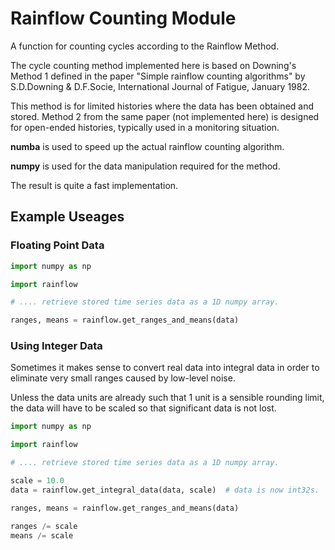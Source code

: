 # Rainflow Counting Module

A function for counting cycles according to the Rainflow Method.

The cycle counting method implemented here is based on Downing's 
Method 1 defined in the paper "Simple rainflow counting algorithms" 
by S.D.Downing & D.F.Socie, International Journal of Fatigue, January 1982.

This method is for limited histories where the data has been obtained 
and stored. Method 2 from the same paper (not implemented here) is 
designed for open-ended histories, typically used in a monitoring situation.

**numba** is used to speed up the actual rainflow counting algorithm.

**numpy** is used for the data manipulation required for the method. 

The result is quite a fast implementation.

## Example Useages

### Floating Point Data

```python
import numpy as np

import rainflow

# .... retrieve stored time series data as a 1D numpy array.

ranges, means = rainflow.get_ranges_and_means(data)
```

### Using Integer Data

Sometimes it makes sense to convert real data into integral data
in order to eliminate very small ranges caused by low-level noise.

Unless the data units are already such that 1 unit is a sensible
rounding limit, the data will have to be scaled so that significant data
is not lost.

```python
import numpy as np

import rainflow

# .... retrieve stored time series data as a 1D numpy array.

scale = 10.0
data = rainflow.get_integral_data(data, scale)  # data is now int32s.

ranges, means = rainflow.get_ranges_and_means(data)

ranges /= scale
means /= scale
```
